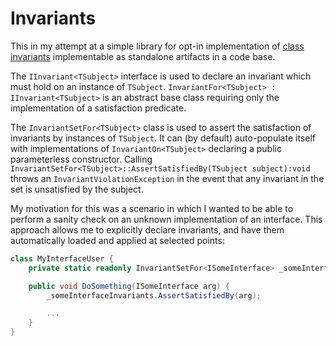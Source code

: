 ﻿# Invariants

This in my attempt at a simple library for opt-in implementation of [class invariants](https://en.wikipedia.org/wiki/Class_invariant) implementable as standalone artifacts in a code base.

The `IInvariant<TSubject>` interface is used to declare an invariant which must hold on an instance of `TSubject`.
`InvariantFor<TSubject> : IInvariant<TSubject>` is an abstract base class requiring only the implementation of a satisfaction predicate.

The `InvariantSetFor<TSubject>` class is used to assert the satisfaction of invariants by instances of `TSubject`.
It can (by default) auto-populate itself with implementations of `InvariantOn<TSubject>` declaring a public parameterless constructor.
Calling `InvariantSetFor<TSubject>::AssertSatisfiedBy(TSubject subject):void` throws an `InvariantViolationException` in the event that any invariant in the set is unsatisfied by the subject.

My motivation for this was a scenario in which I wanted to be able to perform a sanity check on an unknown implementation of an interface.
This approach allows me to explicitly declare invariants, and have them automatically loaded and applied at selected points:

```cs
class MyInterfaceUser {
	private static readonly InvariantSetFor<ISomeInterface> _someInterfaceInvariants = new InvariantSetFor<ISomeInterface>();

	public void DoSomething(ISomeInterface arg) {
		_someInterfaceInvariants.AssertSatisfiedBy(arg);

		...
	}
}
```